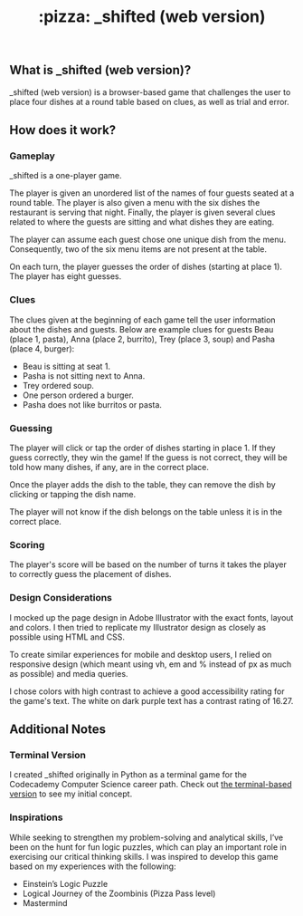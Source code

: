 <div align="center">
  <h1>:pizza: _shifted (web version)</h1>
</div>
<br>

## What is _shifted (web version)?

_shifted (web version) is a browser-based game that challenges the user to place four dishes at a round table based on clues, as well as trial and error. 

## How does it work?

### Gameplay

_shifted is a one-player game. 

The player is given an unordered list of the names of four guests seated at a round table. The player is also given a menu with the six dishes the restaurant is serving that night. Finally, the player is given several clues related to where the guests are sitting and what dishes they are eating.

The player can assume each guest chose one unique dish from the menu. Consequently, two of the six menu items are not present at the table.

On each turn, the player guesses the order of dishes (starting at place 1). The player has eight guesses.

### Clues

The clues given at the beginning of each game tell the user information about the dishes and guests. Below are example clues for guests Beau (place 1, pasta), Anna (place 2, burrito), Trey (place 3, soup) and Pasha (place 4, burger):

- Beau is sitting at seat 1.
- Pasha is not sitting next to Anna.
- Trey ordered soup.
- One person ordered a burger.
- Pasha does not like burritos or pasta.

### Guessing

The player will click or tap the order of dishes starting in place 1. If they guess correctly, they win the game! If the guess is not correct, they will be told how many dishes, if any, are in the correct place.

Once the player adds the dish to the table, they can remove the dish by clicking or tapping the dish name.

The player will not know if the dish belongs on the table unless it is in the correct place.

### Scoring

The player's score will be based on the number of turns it takes the player to correctly guess the placement of dishes.

### Design Considerations

I mocked up the page design in Adobe Illustrator with the exact fonts, layout and colors. I then tried to replicate my Illustrator design as closely as possible using HTML and CSS.

To create similar experiences for mobile and desktop users, I relied on responsive design (which meant using vh, em and % instead of px as much as possible) and media queries.

I chose colors with high contrast to achieve a good accessibility rating for the game's text. The white on dark purple text has a contrast rating of 16.27.

## Additional Notes

### Terminal Version

I created _shifted originally in Python as a terminal game for the Codecademy Computer Science career path. Check out <a href="https://github.com/jonathanward/_shifted">the terminal-based version</a> to see my initial concept.

### Inspirations

While seeking to strengthen my problem-solving and analytical skills, I’ve been on the hunt for fun logic puzzles, which can play an important role in exercising our critical thinking skills. I was inspired to develop this game based on my experiences with the following:

- Einstein’s Logic Puzzle
- Logical Journey of the Zoombinis (Pizza Pass level)
- Mastermind